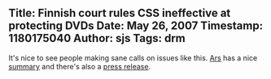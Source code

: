 Title: Finnish court rules CSS ineffective at protecting DVDs
Date: May 26, 2007
Timestamp: 1180175040
Author: sjs
Tags: drm
----

It's nice to see people making sane calls on issues like this. <a href="http://arstechnica.com/index.ars">Ars</a> has a nice <a href="http://arstechnica.com/news.ars/post/20070525-finland-court-breaking-ineffective-copy-protection-is-permissible.html">summary</a> and there's also a <a href="http://www.turre.com/blog/?p=102">press release</a>.
